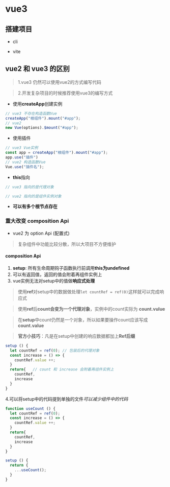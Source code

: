 # vue3

## 搭建项目

- cli

- vite

## vue2 和 vue3 的区别

> 1.vue3 仍然可以使用vue2的方式编写代码

> 2.开发复杂项目的时候推荐使用vue3的编写方式

- 使用**createApp**创建实例

```js
// vue3 不存在构造函数Vue
createApp("根组件").mount("#app");
// vue2
new Vue(options).$mount("#app");
```

- 使用插件

```js
// vue3 Vue实例
const app = createApp("根组件").mount("#app");
app.use("插件")
// vue2 构造函数Vue
Vue.use("插件名");
```

- **this**指向

```js
// vue3 指向的是代理对象

// vue2 指向的是组件实例对象
```

- **可以有多个根节点存在**

### 重大改变 **composition Api**

- vue2 为 option Api (配置式)

> 复杂组件中功能比较分散，所以大项目不方便维护

#### composition Api

1. **setup**: 所有生命周期钩子函数执行前调用**this为undefined**
2. 可以有返回值，返回的值会附着再组件实例上
3. vue实例无法对setup中的值做**响应式处理**

> 使用**ref**对setup中的数据做处理```let countRef = ref(0)```这样就可以完成响应式

> 使用**ref**后**count会变为一个代理对象**，实例中的count实际为 **count.vulue**

> 在**setup**中count仍然是一个对象，所以如果要操作count应该写成**count.value**

> **官方小技巧**：凡是在setup中创建的响应数据都加上**Ref后缀**

```js
setup () {
  let countRef = ref(0); // 包装后的代理对象 
  const increase = () => {
    countRef.value ++;
  }
  return{   // count 和 increase 会附着再组件实例上
    countRef,
    increase
  }
}
```

4.可以将setup中的代码提到单独的文件*可以减少组件中的代码*

```js
function useCount () {
  let countRef = ref(0);  
  const increase = () => {
    countRef.value ++;
  }
  return{   
    countRef,
    increase
  }
}

setup () {
  return {
    ...useCount();
  }
}
```

